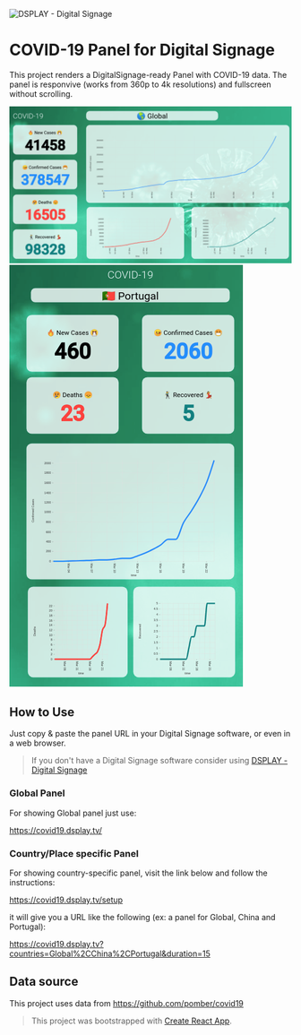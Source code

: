 ![DSPLAY - Digital Signage](https://developers.dsplay.tv/assets/images/dsplay-logo.png)

# COVID-19 Panel for Digital Signage

This project renders a DigitalSignage-ready Panel with COVID-19 data. The panel is responvive (works from 360p to 4k resolutions) and fullscreen without scrolling.

![Screenshot](docs/screenshot-01.png)
![Screenshot](docs/screenshot-02.png)

## How to Use

Just copy & paste the panel URL in your Digital Signage software, or even in a web browser.

> If you don't have a Digital Signage software consider using [DSPLAY - Digital Signage](https://dsplay.tv)

### Global Panel

For showing Global panel just use:

https://covid19.dsplay.tv/

### Country/Place specific Panel

For showing country-specific panel, visit the link below and follow the instructions:

https://covid19.dsplay.tv/setup

it will give you a URL like the following (ex: a panel for Global, China and Portugal):

https://covid19.dsplay.tv?countries=Global%2CChina%2CPortugal&duration=15


## Data source

This project uses data from https://github.com/pomber/covid19




> This project was bootstrapped with [Create React App](https://github.com/facebook/create-react-app).

